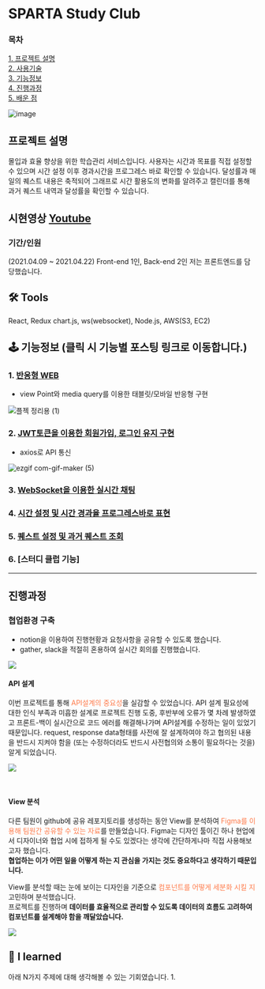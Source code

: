 

# SPARTA Study Club

### 목차
[1. 프로젝트 설명 ](#프로젝트-설명)<br/>
[2. 사용기술 ](#tools)<br/>
[3. 기능정보 ](#-기능정보-클릭-시-기능별-포스팅-링크로-이동합니다)<br/>
[4. 진행과정 ](#진행과정)<br/>
[5. 배운 점 ](#-i-learned)<br/>

![image](https://user-images.githubusercontent.com/68773118/115997016-84120280-a61c-11eb-9328-1262936e29a0.png)

## 프로젝트 설명 

몰입과 효율 향상을 위한 학습관리 서비스입니다. 
사용자는 시간과 목표를 직접 설정할 수 있으며 시간 설정 이후 경과시간을 프로그레스 바로 확인할 수 있습니다. 달성률과 매일의 퀘스트 내용은 축적되어 그래프로 시간 활용도의 변화를 알려주고 캘린더를 통해 과거 퀘스트 내역과 달성률을 확인할 수 있습니다.
## 시현영상 [Youtube](https://www.youtube.com/watch?v=PO9PinZHFJs&t=4s)

### 기간/인원
(2021.04.09 ~ 2021.04.22) 
Front-end 1인, Back-end 2인
저는 프론트엔드를 담당했습니다. 

## 🛠 Tools
React, Redux
chart.js, ws(websocket),
Node.js, AWS(S3, EC2)

## 🕹 기능정보 (클릭 시 기능별 포스팅 링크로 이동합니다.)
### 1. [반응형 WEB]()
- view Point와 media query를 이용한 태블릿/모바일 반응형 구현

![플젝 정리용 (1)](https://user-images.githubusercontent.com/68773118/115997774-58444c00-a61f-11eb-95cc-76e29ebb12e6.gif)

### 2. [JWT토큰을 이용한 회원가입, 로그인 유지 구현]()
- axios로 API 통신

![ezgif com-gif-maker (5)](https://user-images.githubusercontent.com/68773118/115998188-08ff1b00-a621-11eb-8506-e41e7b9d7806.gif)

### 3. [WebSocket을 이용한 실시간 채팅]()

### 4. [시간 설정 및 시간 경과율 프로그레스바로 표현]()


### 5. [퀘스트 설정 및 과거 퀘스트 조회]()

### 6. [스터디 클럽 기능]

---

## 진행과정
### 협업환경 구축
- notion을 이용하여 진행현황과 요청사항을 공유할 수 있도록 했습니다.
- gather, slack을 적절히 혼용하여 실시간 회의를 진행했습니다.

![](https://images.velog.io/images/mygomi/post/7f26afec-e3ab-4e7e-b2e4-c736d7253276/2.png)
<br>
#### API 설계 
이번 프로젝트를 통해 <span style="color:#FF7948">API설계의 중요성</span>을 실감할 수 있었습니다.
API 설계 필요성에 대한 인식 부족과 미흡한 설계로 프로젝트 진행 도중, 후반부에 오류가 몇 차례 발생하였고 프론트-백이 실시간으로 코드 에러를 해결해나가며 API설계를 수정하는 일이 있었기 때문입니다. 
request, response data형태를 사전에 잘 설계하여야 하고 협의된 내용을 반드시 지켜야 함을 (또는 수정하더라도 반드시 사전협의와 소통이 필요하다는 것을) 알게 되었습니다.  

![](https://images.velog.io/images/mygomi/post/ece67f36-fd84-4edd-83f6-dfa807194e08/image.png)

<br>

#### View 분석
다른 팀원이 github에 공유 레포지토리를 생성하는 동안 View를 분석하여 <span style="color:#FF7948">Figma를 이용해 팀원간 공유할 수 있는 자료</span>를 만들었습니다. 
Figma는 디자인 툴이긴 하나 현업에서 디자이너와 협업 시에 접하게 될 수도 있겠다는 생각에 간단하게나마 직접 사용해보고자 했습니다.  
**협업하는 이가 어떤 일을 어떻게 하는 지 관심을 가지는 것도 중요하다고 생각하기 때문입니다.**

View를 분석할 때는 눈에 보이는 디자인을 기준으로 <span style="color:#FF7948">컴포넌트를 어떻게 세분화 시킬 지</span> 고민하며 분석했습니다.  
프로젝트를 진행하며 **데이터를 효율적으로 관리할 수 있도록 데이터의 흐름도 고려하여 컴포넌트를 설계해야 함을 깨달았습니다.**  

![](https://images.velog.io/images/mygomi/post/90c4df29-2462-4a7a-b43e-a38ea46b26ea/image.png)

## 🔎 I learned 
아래 N가지 주제에 대해 생각해볼 수 있는 기회였습니다.
1. 
